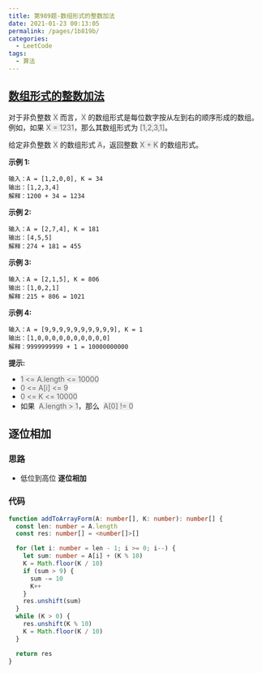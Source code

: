 ```yaml
---
title: 第989题-数组形式的整数加法
date: 2021-01-23 00:13:05
permalink: /pages/1b819b/
categories:
  - LeetCode
tags:
  - 算法
---
```


## [数组形式的整数加法](https://leetcode-cn.com/problems/add-to-array-form-of-integer/)

对于非负整数 <font style="background: #eee; color: #666;">X</font> 而言，<font style="background: #eee; color: #666;">X</font> 的数组形式是每位数字按从左到右的顺序形成的数组。例如，如果 <font style="background: #eee; color: #666;">X = 1231</font>，那么其数组形式为 <font style="background: #eee; color: #666;">[1,2,3,1]</font>。

给定非负整数 <font style="background: #eee; color: #666;">X</font> 的数组形式 <font style="background: #eee; color: #666;">A</font>，返回整数 <font style="background: #eee; color: #666;">X + K</font> 的数组形式。

<!-- more -->

**示例 1:**

```
输入：A = [1,2,0,0], K = 34
输出：[1,2,3,4]
解释：1200 + 34 = 1234
```

**示例 2:**

```
输入：A = [2,7,4], K = 181
输出：[4,5,5]
解释：274 + 181 = 455
```

**示例 3:**

```
输入：A = [2,1,5], K = 806
输出：[1,0,2,1]
解释：215 + 806 = 1021
```

**示例 4:**

```
输入：A = [9,9,9,9,9,9,9,9,9,9], K = 1
输出：[1,0,0,0,0,0,0,0,0,0,0]
解释：9999999999 + 1 = 10000000000
```

**提示:**

- <font style="background: #eee; color: #666;">1 <= A.length <= 10000</font>
- <font style="background: #eee; color: #666;">0 <= A[i] <= 9</font>
- <font style="background: #eee; color: #666;">0 <= K <= 10000</font>
- 如果  <font style="background: #eee; color: #666;">A.length > 1</font>，那么  <font style="background: #eee; color: #666;">A[0] != 0</font>

## 逐位相加

### 思路

- 低位到高位 **逐位相加**

### 代码

```TypeScript
function addToArrayForm(A: number[], K: number): number[] {
  const len: number = A.length
  const res: number[] = <number[]>[]

  for (let i: number = len - 1; i >= 0; i--) {
    let sum: number = A[i] + (K % 10)
    K = Math.floor(K / 10)
    if (sum > 9) {
      sum -= 10
      K++
    }
    res.unshift(sum)
  }
  while (K > 0) {
    res.unshift(K % 10)
    K = Math.floor(K / 10)
  }

  return res
}
```
